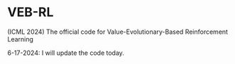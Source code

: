 # VEB-RL
(ICML 2024) The official code for Value-Evolutionary-Based Reinforcement Learning

6-17-2024: I will update the code today.
